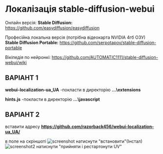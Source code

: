 # Локалізація  stable-diffusion-webui

Онлайн версія:  **Stable Diffusion:** https://github.com/easydiffusion/easydiffusion

Професійна  локальна версія (потрібна відеокарта NVIDIA 4гб ОЗУ) **Stable Diffusion Portable:** https://github.com/serpotapov/stable-diffusion-portable

Вікіпедія по нейронкі: https://github.com/AUTOMATIC1111/stable-diffusion-webui/wiki

## ВАРІАНТ 1

**webui-localization-ua_UA**    -покласти в директорію     **...\extensions**

**hints.js**  -покласти в директорію     **...\javascript**


 ## ВАРІАНТ  2
 вставити адресу **https://github.com/razorback456/webui-localization-ua_UA/**
 
 в поле на скріншоті 
![screenshot](https://github.com/razorback456/webui-localization-ua_UA/assets/11790479/f4a9043d-9202-4910-bcce-8075db7f546a)
натиснути "встановити"(Інстал)
 ![screenshot2](https://github.com/razorback456/webui-localization-ua_UA/assets/11790479/603c74be-eec2-4951-af72-83aa2e448606)
натиснути "прийняти і рестартонути UV"


